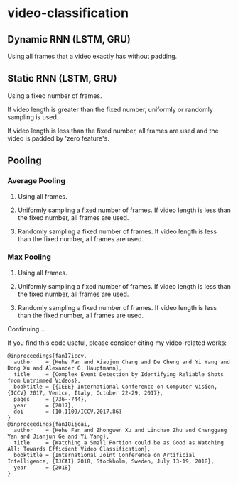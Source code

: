 # video-classification

## Dynamic RNN (LSTM, GRU)

Using all frames that a video exactly has without padding.

## Static RNN (LSTM, GRU)
Using a fixed number of frames. 

If video length is greater than the fixed number, uniformly or randomly sampling is used.

If video length is less than the fixed number, all frames are used and the video is padded by 'zero feature's.

## Pooling

### Average Pooling

1. Using all frames.

2. Uniformly sampling a fixed number of frames. If video length is less than the fixed number, all frames are used.

3. Randomly sampling a fixed number of frames. If video length is less than the fixed number, all frames are used.

### Max Pooling

1. Using all frames.

2. Uniformly sampling a fixed number of frames. If video length is less than the fixed number, all frames are used.

3. Randomly sampling a fixed number of frames. If video length is less than the fixed number, all frames are used.

Continuing...

If you find this code useful, please consider citing my video-related works:
```
@inproceedings{fan17iccv,
  author    = {Hehe Fan and Xiaojun Chang and De Cheng and Yi Yang and Dong Xu and Alexander G. Hauptmann},
  title     = {Complex Event Detection by Identifying Reliable Shots from Untrimmed Videos},
  booktitle = {{IEEE} International Conference on Computer Vision, {ICCV} 2017, Venice, Italy, October 22-29, 2017},
  pages     = {736--744},
  year      = {2017},
  doi       = {10.1109/ICCV.2017.86}
}
@inproceedings{fan18ijcai,
  author    = {Hehe Fan and Zhongwen Xu and Linchao Zhu and Chenggang Yan and Jianjun Ge and Yi Yang},
  title     = {Watching a Small Portion could be as Good as Watching All: Towards Efficient Video Classification},
  booktitle = {International Joint Conference on Artificial Intelligence, {IJCAI} 2018, Stockholm, Sweden, July 13-19, 2018},
  year      = {2018}
}
```
